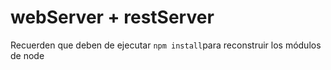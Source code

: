 # webServer + restServer

Recuerden que deben de ejecutar ```npm install```para reconstruir los módulos de node

